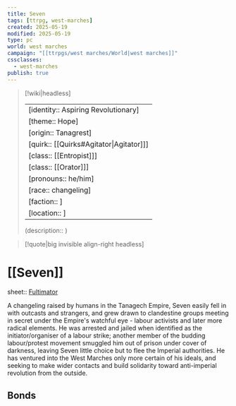 ```yaml
---
title: Seven
tags: [ttrpg, west-marches]
created: 2025-05-19
modified: 2025-05-19
type: pc
world: west marches
campaign: "[[ttrpgs/west marches/World|west marches]]"
cssclasses:
  - west-marches
publish: true
---
```


> [!wiki|headless]
>
> |               |
> | ------------- |
> | [identity:: Aspiring Revolutionary] |
> | [theme:: Hope] |
> | [origin:: Tanagrest] |
> | [quirk:: [[Quirks#Agitator\|Agitator]]] |
> | [class:: [[Entropist]]] |
> | [class:: [[Orator]]] |
> | [pronouns:: he/him] |
> | [race:: changeling] |
> | [faction:: ] |
> | [location:: ] |
>
> (description:: )

> [!quote|big invisible align-right headless]

# [[Seven]]

sheet:: [Fultimator](https://fultimator.com/pc-gallery/v6Zq3xHW03yRWiHOkoas)

A changeling raised by humans in the Tanagech Empire, Seven easily fell in with outcasts and strangers, and grew drawn to clandestine groups meeting in secret under the Empire's watchful eye - labour activists and later more radical elements. He was arrested and jailed when identified as the initiator/organiser of a labour strike; another member of the budding labour/protest movement smuggled him out of prison under cover of darkness, leaving Seven little choice but to flee the Imperial authorities. He has ventured into the West Marches only more certain of his ideals, and seeking to make wider contacts and build solidarity toward anti-imperial revolution from the outside.

## Bonds